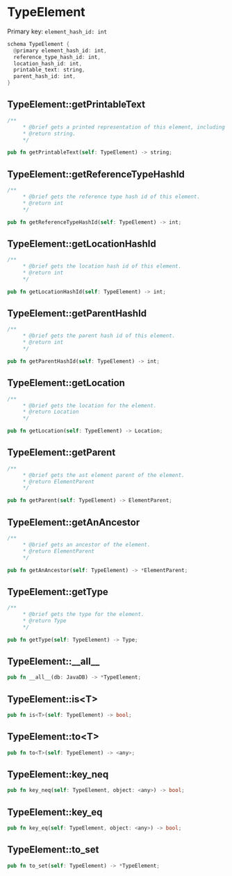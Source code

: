 # TypeElement

Primary key: `element_hash_id: int`

```rust
schema TypeElement {
  @primary element_hash_id: int,
  reference_type_hash_id: int,
  location_hash_id: int,
  printable_text: string,
  parent_hash_id: int,
}
```
## TypeElement::getPrintableText

```rust
/**
     * @brief gets a printed representation of this element, including its structure where applicable.
     * @return string.
     */
```
```rust
pub fn getPrintableText(self: TypeElement) -> string;
```
## TypeElement::getReferenceTypeHashId

```rust
/**
     * @brief gets the reference type hash id of this element.
     * @return int
     */
```
```rust
pub fn getReferenceTypeHashId(self: TypeElement) -> int;
```
## TypeElement::getLocationHashId

```rust
/**
     * @brief gets the location hash id of this element.
     * @return int
     */
```
```rust
pub fn getLocationHashId(self: TypeElement) -> int;
```
## TypeElement::getParentHashId

```rust
/**
     * @brief gets the parent hash id of this element.
     * @return int
     */
```
```rust
pub fn getParentHashId(self: TypeElement) -> int;
```
## TypeElement::getLocation

```rust
/**
     * @brief gets the location for the element.
     * @return Location 
     */
```
```rust
pub fn getLocation(self: TypeElement) -> Location;
```
## TypeElement::getParent

```rust
/**
     * @brief gets the ast element parent of the element.
     * @return ElementParent 
     */
```
```rust
pub fn getParent(self: TypeElement) -> ElementParent;
```
## TypeElement::getAnAncestor

```rust
/**
     * @brief gets an ancestor of the element.
     * @return ElementParent 
     */
```
```rust
pub fn getAnAncestor(self: TypeElement) -> *ElementParent;
```
## TypeElement::getType

```rust
/**
     * @brief gets the type for the element.
     * @return Type
     */
```
```rust
pub fn getType(self: TypeElement) -> Type;
```
## TypeElement::\_\_all\_\_

```rust
pub fn __all__(db: JavaDB) -> *TypeElement;
```
## TypeElement::is\<T\>

```rust
pub fn is<T>(self: TypeElement) -> bool;
```
## TypeElement::to\<T\>

```rust
pub fn to<T>(self: TypeElement) -> <any>;
```
## TypeElement::key\_neq

```rust
pub fn key_neq(self: TypeElement, object: <any>) -> bool;
```
## TypeElement::key\_eq

```rust
pub fn key_eq(self: TypeElement, object: <any>) -> bool;
```
## TypeElement::to\_set

```rust
pub fn to_set(self: TypeElement) -> *TypeElement;
```
